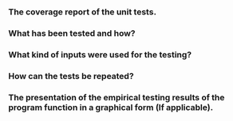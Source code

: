 ### The coverage report of the unit tests.

### What has been tested and how?
    
### What kind of inputs were used for the testing?

### How can the tests be repeated?

### The presentation of the empirical testing results of the program function in a graphical form (If applicable).
